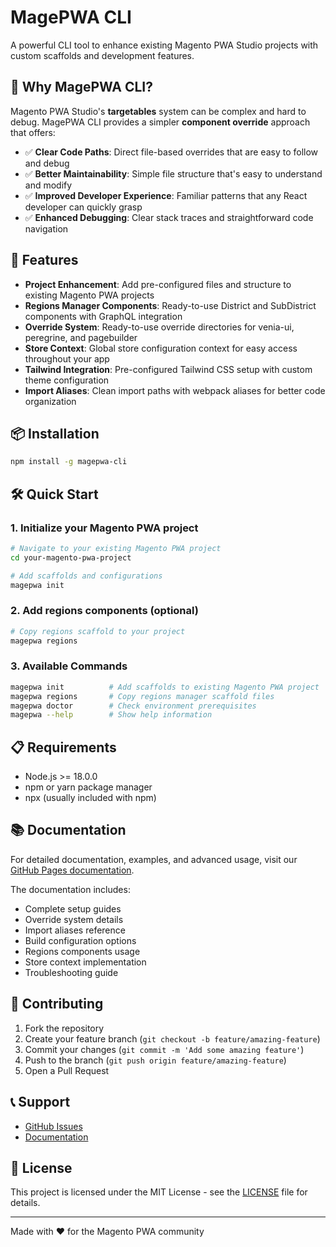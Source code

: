 # MagePWA CLI

A powerful CLI tool to enhance existing Magento PWA Studio projects with custom scaffolds and development features.

## 🎯 Why MagePWA CLI?

Magento PWA Studio's **targetables** system can be complex and hard to debug. MagePWA CLI provides a simpler **component override** approach that offers:

- ✅ **Clear Code Paths**: Direct file-based overrides that are easy to follow and debug
- ✅ **Better Maintainability**: Simple file structure that's easy to understand and modify
- ✅ **Improved Developer Experience**: Familiar patterns that any React developer can quickly grasp
- ✅ **Enhanced Debugging**: Clear stack traces and straightforward code navigation

## 🚀 Features

- **Project Enhancement**: Add pre-configured files and structure to existing Magento PWA projects
- **Regions Manager Components**: Ready-to-use District and SubDistrict components with GraphQL integration
- **Override System**: Ready-to-use override directories for venia-ui, peregrine, and pagebuilder
- **Store Context**: Global store configuration context for easy access throughout your app
- **Tailwind Integration**: Pre-configured Tailwind CSS setup with custom theme configuration
- **Import Aliases**: Clean import paths with webpack aliases for better code organization

## 📦 Installation

```bash
npm install -g magepwa-cli
```

## 🛠️ Quick Start

### 1. Initialize your Magento PWA project

```bash
# Navigate to your existing Magento PWA project
cd your-magento-pwa-project

# Add scaffolds and configurations
magepwa init
```

### 2. Add regions components (optional)

```bash
# Copy regions scaffold to your project
magepwa regions
```

### 3. Available Commands

```bash
magepwa init          # Add scaffolds to existing Magento PWA project
magepwa regions       # Copy regions manager scaffold files
magepwa doctor        # Check environment prerequisites
magepwa --help        # Show help information
```

## 📋 Requirements

- Node.js >= 18.0.0
- npm or yarn package manager
- npx (usually included with npm)

## 📚 Documentation

For detailed documentation, examples, and advanced usage, visit our [GitHub Pages documentation](https://vuongnch57.github.io/magepwa-cli/).

The documentation includes:
- Complete setup guides
- Override system details
- Import aliases reference
- Build configuration options
- Regions components usage
- Store context implementation
- Troubleshooting guide

## 🤝 Contributing

1. Fork the repository
2. Create your feature branch (`git checkout -b feature/amazing-feature`)
3. Commit your changes (`git commit -m 'Add some amazing feature'`)
4. Push to the branch (`git push origin feature/amazing-feature`)
5. Open a Pull Request

## 📞 Support

- [GitHub Issues](https://github.com/vuongnch57/magepwa-cli/issues)
- [Documentation](https://vuongnch57.github.io/magepwa-cli/)

## 📄 License

This project is licensed under the MIT License - see the [LICENSE](LICENSE) file for details.

---

Made with ❤️ for the Magento PWA community
